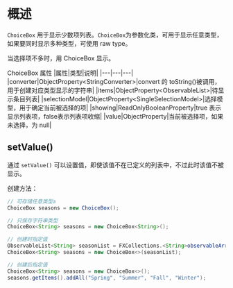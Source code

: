 # 概述
`ChoiceBox` 用于显示少数项列表。`ChoiceBox`为参数化类，可用于显示任意类型，如果要同时显示多种类型，可使用 raw type。

当选择项不多时，用 ChoiceBox 显示。

ChoiceBox 属性
|属性|类型|说明|
|---|---|---|
|converter|ObjectProperty<StringConverter<T>>|convert 的 toString()被调用，用于创建对应类型显示的字符串|
|items|ObjectProperty<ObservableList<T>>|待显示条目列表|
|selectionModel|ObjectProperty<SingleSelectionModel<T>>|选择模型，用于确定当前被选择的项|
|showing|ReadOnlyBooleanProperty|true 表示显示列表项，false表示列表项收缩|
|value|ObjectProperty<T>|当前被选择项，如果未选择，为 null|

## setValue()
通过 `setValue()` 可以设置值，即使该值不在已定义的列表中，不过此时该值不被显示。

创建方法：
```java
// 可存储任意类型a
ChoiceBox seasons = new ChoiceBox();

// 只保存字符串类型
ChoiceBox<String> seasons = new ChoiceBox<String>();

// 创建时指定值
ObservableList<String> seasonList = FXCollections.<String>observableArrayList("Spring", "Summer", "Fall", "Winter");
ChoiceBox<String> seasons = new ChoiceBox<>(seasonList);

// 创建后指定值
ChoiceBox<String> seasons = new ChoiceBox<>();
seasons.getItems().addAll("Spring", "Summer", "Fall", "Winter");
```